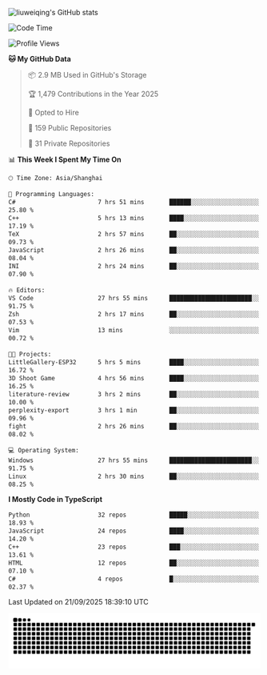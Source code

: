 ![liuweiqing's GitHub stats](https://github-readme-stats.vercel.app/api?username=14790897&show_icons=true&locale=cn&include_all_commits=true&count_private=true)

<!--START_SECTION:waka-->
![Code Time](http://img.shields.io/badge/Code%20Time-2%2C535%20hrs%2016%20mins-blue)

![Profile Views](http://img.shields.io/badge/Profile%20Views-6-blue)

**🐱 My GitHub Data** 

> 📦 2.9 MB Used in GitHub's Storage 
 > 
> 🏆 1,479 Contributions in the Year 2025
 > 
> 💼 Opted to Hire
 > 
> 📜 159 Public Repositories 
 > 
> 🔑 31 Private Repositories 
 > 
📊 **This Week I Spent My Time On** 

```text
🕑︎ Time Zone: Asia/Shanghai

💬 Programming Languages: 
C#                       7 hrs 51 mins       ██████░░░░░░░░░░░░░░░░░░░   25.80 % 
C++                      5 hrs 13 mins       ████░░░░░░░░░░░░░░░░░░░░░   17.19 % 
TeX                      2 hrs 57 mins       ██░░░░░░░░░░░░░░░░░░░░░░░   09.73 % 
JavaScript               2 hrs 26 mins       ██░░░░░░░░░░░░░░░░░░░░░░░   08.04 % 
INI                      2 hrs 24 mins       ██░░░░░░░░░░░░░░░░░░░░░░░   07.90 % 

🔥 Editors: 
VS Code                  27 hrs 55 mins      ███████████████████████░░   91.75 % 
Zsh                      2 hrs 17 mins       ██░░░░░░░░░░░░░░░░░░░░░░░   07.53 % 
Vim                      13 mins             ░░░░░░░░░░░░░░░░░░░░░░░░░   00.72 % 

🐱‍💻 Projects: 
LittleGallery-ESP32      5 hrs 5 mins        ████░░░░░░░░░░░░░░░░░░░░░   16.72 % 
3D Shoot Game            4 hrs 56 mins       ████░░░░░░░░░░░░░░░░░░░░░   16.25 % 
literature-review        3 hrs 2 mins        ██░░░░░░░░░░░░░░░░░░░░░░░   10.00 % 
perplexity-export        3 hrs 1 min         ██░░░░░░░░░░░░░░░░░░░░░░░   09.96 % 
fight                    2 hrs 26 mins       ██░░░░░░░░░░░░░░░░░░░░░░░   08.02 % 

💻 Operating System: 
Windows                  27 hrs 55 mins      ███████████████████████░░   91.75 % 
Linux                    2 hrs 30 mins       ██░░░░░░░░░░░░░░░░░░░░░░░   08.25 % 
```

**I Mostly Code in TypeScript** 

```text
Python                   32 repos            █████░░░░░░░░░░░░░░░░░░░░   18.93 % 
JavaScript               24 repos            ████░░░░░░░░░░░░░░░░░░░░░   14.20 % 
C++                      23 repos            ███░░░░░░░░░░░░░░░░░░░░░░   13.61 % 
HTML                     12 repos            ██░░░░░░░░░░░░░░░░░░░░░░░   07.10 % 
C#                       4 repos             █░░░░░░░░░░░░░░░░░░░░░░░░   02.37 % 
```




 Last Updated on 21/09/2025 18:39:10 UTC
<!--END_SECTION:waka-->

<picture>
  <source media="(prefers-color-scheme: dark)" srcset="https://raw.githubusercontent.com/14790897/14790897/output/github-contribution-grid-snake-dark.svg" />
  <source media="(prefers-color-scheme: light)" srcset="https://raw.githubusercontent.com/14790897/14790897/output/github-contribution-grid-snake.svg" />
  <img alt="github-snake" src="https://raw.githubusercontent.com/14790897/14790897/output/github-contribution-grid-snake.svg" />
</picture>
